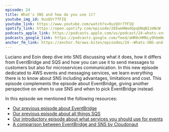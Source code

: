 ```yaml
---
episode: 24
title: What's SNS and how do you use it?
youtube_img_id: 9uzQVr7fFIQ
youtube_link: https://www.youtube.com/watch?v=9uzQVr7fFIQ
spotify_link: https://open.spotify.com/episode/20IweHWadGpqbNqN2zmNcW
podcasts_apple_link: https://podcasts.apple.com/us/podcast/24-whats-sns-and-how-do-you-use-it/id1585489017?i=1000551446644 
podcasts_google_link: https://podcasts.google.com/feed/aHR0cHM6Ly9hbmNob3IuZm0vcy82YTMzMTJhMC9wb2RjYXN0L3Jzcw/episode/NzlmZTBiNmUtZWYzYS00YjIyLTlkYzctNzIyNTUxMzI5OWJh?sa=X&ved=0CAUQkfYCahcKEwi4n82V7vX3AhUAAAAAHQAAAAAQAQ 
anchor_fm_link: https://anchor.fm/aws-bites/episodes/24--Whats-SNS-and-how-do-you-use-it-e1ed1h7
---
```



Luciano and Eoin deep dive into SNS discussing what it does, how it differs from EventBridge and SQS and how you can use it to send messages to customers but also for microservices communication. In this new episode dedicated to AWS events and messaging services, we learn everything there is to know about SNS including advantages, limitations and cost. This episode complements the episode about EventBridge, giving another perspective on when to use SNS and when to pick EventBridge instead.
  
In this episode we mentioned the following resources:

  - [Our previous episode about EventBridge](https://www.youtube.com/watch?v=UjIE5qp-v8w) 
  - [Our previous episode about all things SQS](https://www.youtube.com/watch?v=svoA-ds8-8c)
  - [Our introductory episode about what services you should use for events](https://www.youtube.com/watch?v=CG7uhkKftoY)
  - [A comparison between EventBridge and SNS by Cloudonaut](https://cloudonaut.io/eventbridge-vs-sns/)